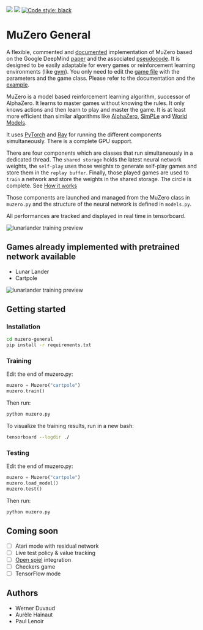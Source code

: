 <p>
<img src="https://img.shields.io/badge/licence-MIT-green">
<img src="https://img.shields.io/badge/dependencies-up%20to%20date-brightgreen">
<a href="https://github.com/psf/black"><img alt="Code style: black" src="https://img.shields.io/badge/code%20style-black-000000.svg"></a>
</p>

# MuZero General

A flexible, commented and [documented](https://github.com/werner-duvaud/muzero-general/wiki/MuZero-Documentation) implementation of MuZero based on the Google DeepMind [paper](https://arxiv.org/abs/1911.08265) and the associated [pseudocode](https://arxiv.org/src/1911.08265v1/anc/pseudocode.py).
It is designed to be easily adaptable for every games or reinforcement learning environments (like [gym](https://github.com/openai/gym)). You only need to edit the [game file](https://github.com/werner-duvaud/muzero-general/tree/master/games) with the parameters and the game class. Please refer to the documentation and the [example](https://github.com/werner-duvaud/muzero-general/blob/master/games/cartpole.py).

MuZero is a model based reinforcement learning algorithm, successor of AlphaZero. It learns to master games without knowing the rules. It only knows actions and then learn to play and master the game. It is at least more efficient than similar algorithms like [AlphaZero](https://arxiv.org/abs/1712.01815), [SimPLe](https://arxiv.org/abs/1903.00374) and [World Models](https://arxiv.org/abs/1803.10122).

It uses [PyTorch](https://github.com/pytorch/pytorch) and [Ray](https://github.com/ray-project/ray) for running the different components simultaneously. There is a complete GPU support.

There are four components which are classes that run simultaneously in a dedicated thread.
The `shared storage` holds the latest neural network weights, the `self-play` uses those weights to generate self-play games and store them in the `replay buffer`. Finally, those played games are used to `train` a network and store the weights in the shared storage. The circle is complete. See [How it works](https://github.com/werner-duvaud/muzero-general/wiki/How-MuZero-works)

Those components are launched and managed from the MuZero class in `muzero.py` and the structure of the neural network is defined in `models.py`.

All performances are tracked and displayed in real time in tensorboard.

![lunarlander training preview](https://github.com/werner-duvaud/muzero-general/blob/master/docs/cartpole_training_summary.png)

## Games already implemented with pretrained network available
* Lunar Lander
* Cartpole

![lunarlander training preview](https://github.com/werner-duvaud/muzero-general/blob/master/docs/lunarlander_training_preview.png)

## Getting started
### Installation
```bash
cd muzero-general
pip install -r requirements.txt
```

### Training
Edit the end of muzero.py:
```python
muzero = Muzero("cartpole")
muzero.train()
```
Then run:
```bash
python muzero.py
```
To visualize the training results, run in a new bash:
```bash
tensorboard --logdir ./
```

### Testing
Edit the end of muzero.py:
```python
muzero = Muzero("cartpole")
muzero.load_model()
muzero.test()
```
Then run:
```bash
python muzero.py
```

## Coming soon
* [ ] Atari mode with residual network
* [ ] Live test policy & value tracking 
* [ ] [Open spiel](https://github.com/deepmind/open_spiel) integration
* [ ] Checkers game
* [ ] TensorFlow mode

## Authors
* Werner Duvaud
* Aurèle Hainaut
* Paul Lenoir
